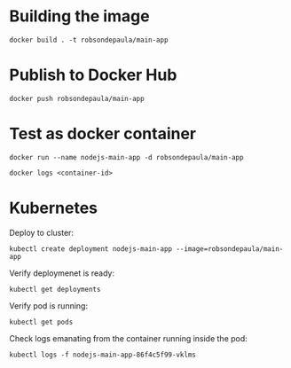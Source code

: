 # Building the image

```
docker build . -t robsondepaula/main-app
```

# Publish to Docker Hub

```
docker push robsondepaula/main-app
```

# Test as docker container
```
docker run --name nodejs-main-app -d robsondepaula/main-app
```
```
docker logs <container-id>
```

# Kubernetes
Deploy to cluster:
```
kubectl create deployment nodejs-main-app --image=robsondepaula/main-app
```
Verify deploymenet is ready:
```
kubectl get deployments
```
Verify pod is running:
```
kubectl get pods
```
Check logs emanating from the container running inside the pod:
```
kubectl logs -f nodejs-main-app-86f4c5f99-vklms
```